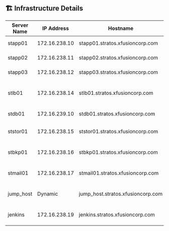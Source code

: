 
## 🏗️ Infrastructure Details

| Server Name | IP Address     | Hostname                         | Username | Password   | Purpose                      |
|-------------|----------------|----------------------------------|----------|------------|------------------------------|
| stapp01     | 172.16.238.10  | stapp01.stratos.xfusioncorp.com | tony     | Ir0nM@n    | Nautilus App 1              |
| stapp02     | 172.16.238.11  | stapp02.stratos.xfusioncorp.com | steve    | Am3ric@    | Nautilus App 2              |
| stapp03     | 172.16.238.12  | stapp03.stratos.xfusioncorp.com | banner   | BigGr33n   | Nautilus App 3              |
| stlb01      | 172.16.238.14  | stlb01.stratos.xfusioncorp.com  | loki     | Mischi3f   | Nautilus HTTP Load Balancer |
| stdb01      | 172.16.239.10  | stdb01.stratos.xfusioncorp.com  | peter    | Sp!dy      | Nautilus DB Server          |
| ststor01    | 172.16.238.15  | ststor01.stratos.xfusioncorp.com| natasha  | Bl@kW      | Nautilus Storage Server     |
| stbkp01     | 172.16.238.16  | stbkp01.stratos.xfusioncorp.com | clint    | H@wk3y3    | Nautilus Backup Server      |
| stmail01    | 172.16.238.17  | stmail01.stratos.xfusioncorp.com| groot    | Gr00T123   | Nautilus Mail Server        |
| jump_host   | Dynamic        | jump_host.stratos.xfusioncorp.com | thor   | mjolnir123 | Jump Server (Gateway)       |
| jenkins     | 172.16.238.19  | jenkins.stratos.xfusioncorp.com | jenkins  | j@rv!s     | Jenkins CI/CD Server        |
